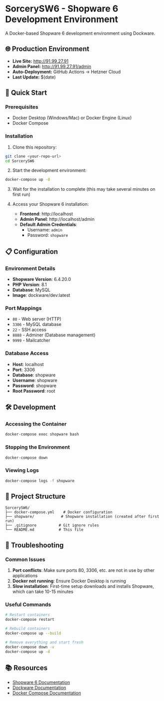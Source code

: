 # SorcerySW6 - Shopware 6 Development Environment

A Docker-based Shopware 6 development environment using Dockware.

## 🌐 Production Environment
- **Live Site:** http://91.99.27.91
- **Admin Panel:** http://91.99.27.91/admin
- **Auto-Deployment:** GitHub Actions → Hetzner Cloud
- **Last Update:** $(date)

## 🚀 Quick Start

### Prerequisites
- Docker Desktop (Windows/Mac) or Docker Engine (Linux)
- Docker Compose

### Installation

1. Clone this repository:
```bash
git clone <your-repo-url>
cd SorcerySW6
```

2. Start the development environment:
```bash
docker-compose up -d
```

3. Wait for the installation to complete (this may take several minutes on first run)

4. Access your Shopware 6 installation:
   - **Frontend**: http://localhost
   - **Admin Panel**: http://localhost/admin
   - **Default Admin Credentials**:
     - Username: `admin`
     - Password: `shopware`

## 📋 Configuration

### Environment Details
- **Shopware Version**: 6.4.20.0
- **PHP Version**: 8.1
- **Database**: MySQL
- **Image**: dockware/dev:latest

### Port Mappings
- `80` - Web server (HTTP)
- `3306` - MySQL database
- `22` - SSH access
- `8888` - Adminer (Database management)
- `9999` - Mailcatcher

### Database Access
- **Host**: localhost
- **Port**: 3306
- **Database**: shopware
- **Username**: shopware
- **Password**: shopware
- **Root Password**: root

## 🛠️ Development

### Accessing the Container
```bash
docker-compose exec shopware bash
```

### Stopping the Environment
```bash
docker-compose down
```

### Viewing Logs
```bash
docker-compose logs -f shopware
```

## 📁 Project Structure

```
SorcerySW6/
├── docker-compose.yml    # Docker configuration
├── shopware/            # Shopware installation (created after first run)
├── .gitignore          # Git ignore rules
└── README.md           # This file
```

## 🔧 Troubleshooting

### Common Issues
1. **Port conflicts**: Make sure ports 80, 3306, etc. are not in use by other applications
2. **Docker not running**: Ensure Docker Desktop is running
3. **Slow installation**: First-time setup downloads and installs Shopware, which can take 10-15 minutes

### Useful Commands
```bash
# Restart containers
docker-compose restart

# Rebuild containers
docker-compose up --build

# Remove everything and start fresh
docker-compose down -v
docker-compose up -d
```

## 📚 Resources

- [Shopware 6 Documentation](https://docs.shopware.com/)
- [Dockware Documentation](https://dockware.io/)
- [Docker Compose Documentation](https://docs.docker.com/compose/)
